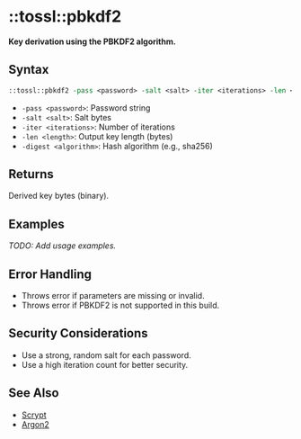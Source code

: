 # ::tossl::pbkdf2

**Key derivation using the PBKDF2 algorithm.**

## Syntax

```tcl
::tossl::pbkdf2 -pass <password> -salt <salt> -iter <iterations> -len <length> -digest <algorithm>
```

- `-pass <password>`: Password string
- `-salt <salt>`: Salt bytes
- `-iter <iterations>`: Number of iterations
- `-len <length>`: Output key length (bytes)
- `-digest <algorithm>`: Hash algorithm (e.g., sha256)

## Returns
Derived key bytes (binary).

## Examples

_TODO: Add usage examples._

## Error Handling

- Throws error if parameters are missing or invalid.
- Throws error if PBKDF2 is not supported in this build.

## Security Considerations

- Use a strong, random salt for each password.
- Use a high iteration count for better security.

## See Also
- [Scrypt](scrypt.md)
- [Argon2](argon2.md) 